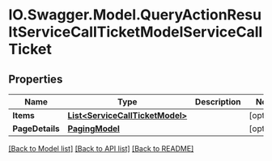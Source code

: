 # IO.Swagger.Model.QueryActionResultServiceCallTicketModelServiceCallTicket
## Properties

Name | Type | Description | Notes
------------ | ------------- | ------------- | -------------
**Items** | [**List&lt;ServiceCallTicketModel&gt;**](ServiceCallTicketModel.md) |  | [optional] 
**PageDetails** | [**PagingModel**](PagingModel.md) |  | [optional] 

[[Back to Model list]](../README.md#documentation-for-models) [[Back to API list]](../README.md#documentation-for-api-endpoints) [[Back to README]](../README.md)

